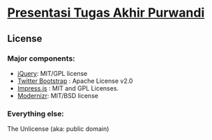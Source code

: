 # [Presentasi Tugas Akhir Purwandi](http://purwandi.me)


## License

### Major components:

* [jQuery](http://jquery.com): MIT/GPL license
* [Twitter Bootstrap](http://twitter.github.com/bootstrap/) :  Apache License v2.0 
* [Impress.js](https://github.com/bartaz/impress.js) : MIT and GPL Licenses.
* [Modernizr](http://www.modernizr.com/): MIT/BSD license

### Everything else:

The Unlicense (aka: public domain)
